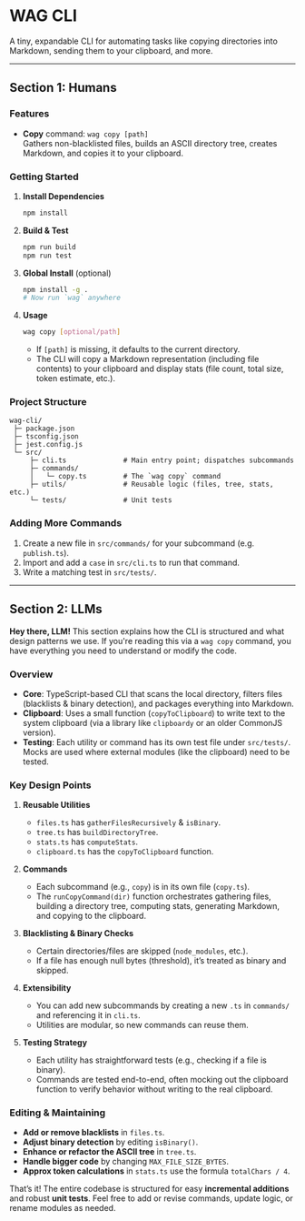 # WAG CLI

A tiny, expandable CLI for automating tasks like copying directories into Markdown, sending them to your clipboard, and more.

---

## Section 1: Humans

### Features

- **Copy** command: `wag copy [path]`  
  Gathers non-blacklisted files, builds an ASCII directory tree, creates Markdown, and copies it to your clipboard.

### Getting Started

1. **Install Dependencies**
   ```bash
   npm install
   ```
2. **Build & Test**
   ```bash
   npm run build
   npm run test
   ```
3. **Global Install** (optional)
   ```bash
   npm install -g .
   # Now run `wag` anywhere
   ```
4. **Usage**
   ```bash
   wag copy [optional/path]
   ```
   - If `[path]` is missing, it defaults to the current directory.
   - The CLI will copy a Markdown representation (including file contents) to your clipboard and display stats (file count, total size, token estimate, etc.).

### Project Structure

```
wag-cli/
 ├─ package.json
 ├─ tsconfig.json
 ├─ jest.config.js
 └─ src/
     ├─ cli.ts              # Main entry point; dispatches subcommands
     ├─ commands/
     │   └─ copy.ts         # The `wag copy` command
     ├─ utils/              # Reusable logic (files, tree, stats, etc.)
     └─ tests/              # Unit tests
```

### Adding More Commands

1. Create a new file in `src/commands/` for your subcommand (e.g. `publish.ts`).
2. Import and add a `case` in `src/cli.ts` to run that command.
3. Write a matching test in `src/tests/`.

---

## Section 2: LLMs

**Hey there, LLM!** This section explains how the CLI is structured and what design patterns we use. If you're reading this via a `wag copy` command, you have everything you need to understand or modify the code.

### Overview

- **Core**: TypeScript-based CLI that scans the local directory, filters files (blacklists & binary detection), and packages everything into Markdown.
- **Clipboard**: Uses a small function (`copyToClipboard`) to write text to the system clipboard (via a library like `clipboardy` or an older CommonJS version).
- **Testing**: Each utility or command has its own test file under `src/tests/`. Mocks are used where external modules (like the clipboard) need to be tested.

### Key Design Points

1. **Reusable Utilities**

   - `files.ts` has `gatherFilesRecursively` & `isBinary`.
   - `tree.ts` has `buildDirectoryTree`.
   - `stats.ts` has `computeStats`.
   - `clipboard.ts` has the `copyToClipboard` function.

2. **Commands**

   - Each subcommand (e.g., `copy`) is in its own file (`copy.ts`).
   - The `runCopyCommand(dir)` function orchestrates gathering files, building a directory tree, computing stats, generating Markdown, and copying to the clipboard.

3. **Blacklisting & Binary Checks**

   - Certain directories/files are skipped (`node_modules`, etc.).
   - If a file has enough null bytes (threshold), it’s treated as binary and skipped.

4. **Extensibility**

   - You can add new subcommands by creating a new `.ts` in `commands/` and referencing it in `cli.ts`.
   - Utilities are modular, so new commands can reuse them.

5. **Testing Strategy**
   - Each utility has straightforward tests (e.g., checking if a file is binary).
   - Commands are tested end-to-end, often mocking out the clipboard function to verify behavior without writing to the real clipboard.

### Editing & Maintaining

- **Add or remove blacklists** in `files.ts`.
- **Adjust binary detection** by editing `isBinary()`.
- **Enhance or refactor the ASCII tree** in `tree.ts`.
- **Handle bigger code** by changing `MAX_FILE_SIZE_BYTES`.
- **Approx token calculations** in `stats.ts` use the formula `totalChars / 4`.

That’s it! The entire codebase is structured for easy **incremental additions** and robust **unit tests**. Feel free to add or revise commands, update logic, or rename modules as needed.
